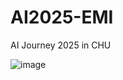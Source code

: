 # AI2025-EMI
AI Journey 2025 in CHU

![image](https://github.com/user-attachments/assets/568f1c12-eaa2-49b6-ae9a-e213f09bb4e9)
